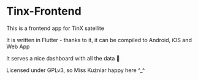 # Tinx-Frontend

This is a frontend app for TinX satellite

It is written in Flutter - thanks to it, it can be compiled to Android, iOS and Web App

It serves a nice dashboard with all the data :tada:

Licensed under GPLv3, so Miss Kuźniar happy here ^_^
